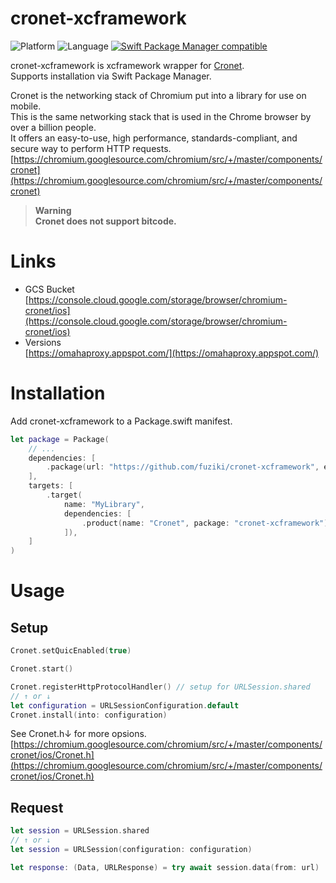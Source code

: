 # cronet-xcframework

![Platform](https://img.shields.io/badge/platform-ios-lightgray.svg)
![Language](https://img.shields.io/badge/language-Swift%205.6-orange.svg)
[![Swift Package Manager compatible](https://img.shields.io/badge/Swift%20Package%20Manager-compatible-brightgreen.svg)](https://github.com/apple/swift-package-manager)

cronet-xcframework is xcframework wrapper for [Cronet](https://chromium.googlesource.com/chromium/src/+/master/components/cronet).  
Supports installation via Swift Package Manager.  
  
Cronet is the networking stack of Chromium put into a library for use on mobile.  
This is the same networking stack that is used in the Chrome browser by over a billion people.  
It offers an easy-to-use, high performance, standards-compliant, and secure way to perform HTTP requests.  
[https://chromium.googlesource.com/chromium/src/+/master/components/cronet](https://chromium.googlesource.com/chromium/src/+/master/components/cronet)

> **Warning**  
> **Cronet does not support bitcode.**

# Links
* GCS Bucket  
  [https://console.cloud.google.com/storage/browser/chromium-cronet/ios](https://console.cloud.google.com/storage/browser/chromium-cronet/ios)
* Versions  
  [https://omahaproxy.appspot.com/](https://omahaproxy.appspot.com/)

# Installation
Add cronet-xcframework to a Package.swift manifest.

```swift
let package = Package(
    // ...
    dependencies: [
        .package(url: "https://github.com/fuziki/cronet-xcframework", exact: "103.0.53-5060"),
    ],
    targets: [
        .target(
            name: "MyLibrary",
            dependencies: [
                .product(name: "Cronet", package: "cronet-xcframework")
            ]),
    ]
)
```

# Usage
## Setup

```swift
Cronet.setQuicEnabled(true)

Cronet.start()

Cronet.registerHttpProtocolHandler() // setup for URLSession.shared
// ↑ or ↓
let configuration = URLSessionConfiguration.default
Cronet.install(into: configuration)
```

See Cronet.h↓ for more opsions.  
[https://chromium.googlesource.com/chromium/src/+/master/components/cronet/ios/Cronet.h](https://chromium.googlesource.com/chromium/src/+/master/components/cronet/ios/Cronet.h)

## Request

```swift
let session = URLSession.shared
// ↑ or ↓
let session = URLSession(configuration: configuration)

let response: (Data, URLResponse) = try await session.data(from: url)
```




